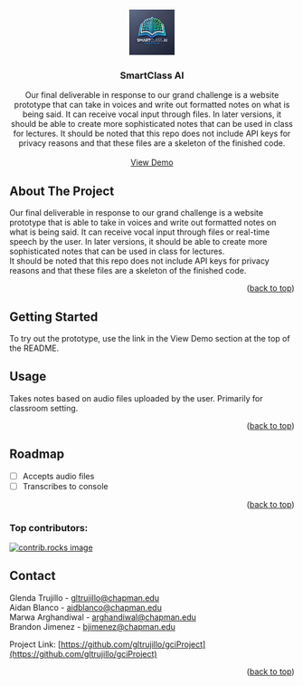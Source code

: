 <a id="readme-top"></a>


<br />
<div align="center">
  <a href="https://github.com/gltrujillo/gciProject">
    <img src="https://raw.githubusercontent.com/gltrujillo/gciProject/refs/heads/main/logo.png" alt="Logo" width="80" height="80">
  </a>


<h3 align="center">SmartClass AI</h3>


  <p align="center">
Our final deliverable in response to our grand challenge is a website prototype that can take in voices and write out formatted notes on what is being said. It can receive vocal input through files. In later versions, it should be able to create more sophisticated notes that can be used in class for lectures.  
It should be noted that this repo does not include API keys for privacy reasons and that these files are a skeleton of the finished code.  
    <br />
    <br />
    <a href="smartclass.tech">View Demo</a>
  </p>
</div>


## About The Project

Our final deliverable in response to our grand challenge is a website prototype that is able to take in voices and write out formatted notes on what is being said. It can receive vocal input through files or real-time speech by the user. In later versions, it should be able to create more sophisticated notes that can be used in class for lectures.  
It should be noted that this repo does not include API keys for privacy reasons and that these files are a skeleton of the finished code.

<p align="right">(<a href="#readme-top">back to top</a>)</p>


## Getting Started

To try out the prototype, use the link in the View Demo section at the top of the README.

## Usage

Takes notes based on audio files uploaded by the user. Primarily for classroom setting.

<p align="right">(<a href="#readme-top">back to top</a>)</p>



## Roadmap

- [ ] Accepts audio files
- [ ] Transcribes to console

<p align="right">(<a href="#readme-top">back to top</a>)</p>


### Top contributors:

<a href="https://github.com/gltrujillo/gciProject/graphs/contributors">
  <img src="https://contrib.rocks/image?repo=github_username/repo_name" alt="contrib.rocks image" />
</a>


## Contact

Glenda Trujillo - gltrujillo@chapman.edu  
Aidan Blanco - aidblanco@chapman.edu  
Marwa Arghandiwal - arghandiwal@chapman.edu  
Brandon Jimenez - bjimenez@chapman.edu  

Project Link: [https://github.com/gltrujillo/gciProject](https://github.com/gltrujillo/gciProject)

<p align="right">(<a href="#readme-top">back to top</a>)</p>
